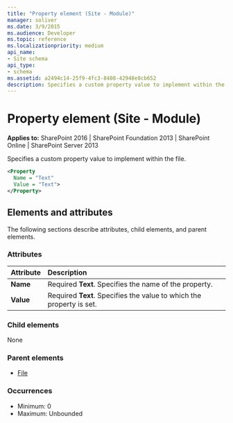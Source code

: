 ```yaml
---
title: "Property element (Site - Module)"
manager: soliver
ms.date: 3/9/2015
ms.audience: Developer
ms.topic: reference
ms.localizationpriority: medium
api_name:
- Site schema
api_type:
- schema
ms.assetid: a2494c14-25f9-4fc3-8408-42948e8cb652
description: Specifies a custom property value to implement within the file.
---
```


# Property element (Site - Module)

**Applies to:** SharePoint 2016 | SharePoint Foundation 2013 | SharePoint Online | SharePoint Server 2013

Specifies a custom property value to implement within the file.

```XML
<Property
  Name = "Text"
  Value = "Text">
</Property>
```

## Elements and attributes

The following sections describe attributes, child elements, and parent elements.

### Attributes

|**Attribute**|**Description**|
|:-----|:-----|
|**Name** <br/> |Required **Text**. Specifies the name of the property.  <br/> |
|**Value** <br/> |Required **Text**. Specifies the value to which the property is set.  <br/> |

### Child elements

None

### Parent elements

- [File](file-element.md)

### Occurrences

- Minimum: 0
- Maximum: Unbounded

<br/>
